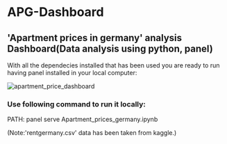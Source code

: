 # APG-Dashboard


## 'Apartment prices in germany' analysis Dashboard(Data analysis using python, panel)

With all the dependecies installed that has been used you are ready to run having panel installed in your local computer:


![apartment_price_dashboard](https://user-images.githubusercontent.com/92953798/166127413-8a3145c7-46d1-4af5-a67f-0959c7396039.png)

### Use following command to run it locally:

PATH: panel serve Apartment_prices_germany.ipynb

(Note:'rentgermany.csv' data has been taken from kaggle.) 
